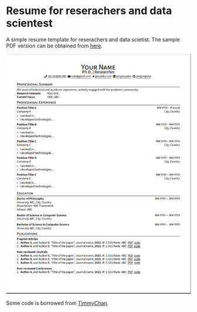 # Resume for reserachers and data scientest

A simple resume template for reserachers and data scietist. The sample PDF version can be obtained from [here](https://github.com/iamgmujtaba/resume/blob/main/cv_temp.pdf).

![cover](https://github.com/iamgmujtaba/resume/blob/main/cv_temp.PNG?raw=true)

Some code is borrowed from [TimmyChan](https://github.com/TimmyChan/data-science-tech-resume-template).
